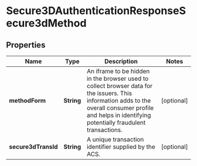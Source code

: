 

# Secure3DAuthenticationResponseSecure3dMethod

## Properties

Name | Type | Description | Notes
------------ | ------------- | ------------- | -------------
**methodForm** | **String** | An iframe to be hidden in the browser used to collect browser data for the issuers. This information adds to the overall consumer profile and helps in identifying potentially fraudulent transactions. |  [optional]
**secure3dTransId** | **String** | A unique transaction identifier supplied by the ACS. |  [optional]



